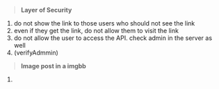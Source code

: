 > 

> **Layer of Security**

1. do not show the link to those users who should not see the link
2. even if they get the link, do not allow them to visit the link
3. do not allow the user to access the API. check admin in the server as well
4. (verifyAdmmin)

   
> **Image post in a imgbb**
1. 
